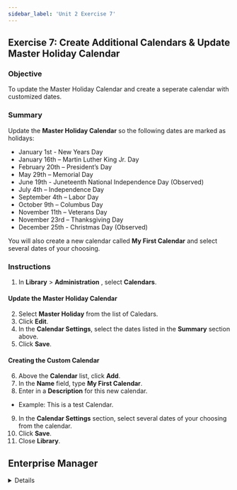 ```yaml
---
sidebar_label: 'Unit 2 Exercise 7'
---
```


## Exercise 7: Create Additional Calendars & Update Master Holiday Calendar

### Objective

To update the Master Holiday Calendar and create a seperate calendar with customized dates.

### Summary

Update the **Master Holiday Calendar** so the following dates are marked as holidays:

  * January 1st - New Years Day
  *	January 16th – Martin Luther King Jr. Day
  *	February 20th – President’s Day
  *	May 29th – Memorial Day
  * June 19th - Juneteenth National Independence Day (Observed)
  *	July 4th – Independence Day
  *	September 4th – Labor Day
  *	October 9th – Columbus Day
  *	November 11th – Veterans Day
  *	November 23rd – Thanksgiving Day
  * December 25th - Christmas Day (Observed)

You will also create a new calendar called **My First Calendar** and select several dates of your choosing.

### Instructions

1.	In **Library** > **Administration** , select **Calendars**.

#### Update the Master Holiday Calendar

2.	Select **Master Holiday** from the list of Caledars.
3. Click **Edit**.
4.	In the **Calendar Settings**, select the dates listed in the **Summary** section above.
5. Click **Save**.

#### Creating the Custom Calendar

6.	Above the **Calendar** list, click **Add**.
7.	In the **Name** field, type **My First Calendar**.
8.	Enter in a **Description** for this new calendar.
  * Example: This is a test Calendar.
9.	In the **Calendar Settings** section, select several dates of your choosing from the calendar.
10.	Click **Save**.
11. Close **Library**.


## Enterprise Manager

<details>


:::tip [Walkthrough Video - Unit 2 Exercise 7](../static/videobasic/U2E7.mp4)

:::


1.	Click on **Calendars** from the **Navigation Panel**.
2.	Click the **Add** Button.
3.	Type **MyFirstCalendar** in the **Name** field.
4.	Enter **Documentation** like: **This is a test Calendar**.
5.	Click the **Save** Button.
6.	Click several dates in the **Calendar**.
:::note
The dates are saved dynamically
:::
7.	Click the **right arrow** by the **Month** right above the Calendar to go to the next months.
8.	Click the **up** arrow by the **Year** right above the Calendar to move to the next year.
9.	Select **Master Holiday** from the **Calendar List**.
10.	Click the following dates in the Calendar to set up the current year Federal Holidays, then close the **Calendars** tab:

  *	January 16th – Martin Luther King Jr. Day
  *	February 20th – President’s Day
  *	May 29th – Memorial Day
  * June 19th - Juneteenth National Independence Day (Observed)
  *	July 4th – Independence Day
  *	September 4th – Labor Day
  *	October 9th – Columbus Day
  *	November 11th – Veterans Day
  *	November 23rd – Thanksgiving Day
  * December 25th - Christmas Day (Observed)

</details>